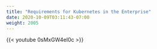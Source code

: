 ```yaml
---
title: "Requirements for Kubernetes in the Enterprise"
date: 2020-10-09T03:11:43-07:00
weight: 2005
---
```

{{< youtube 0sMxGW4eI0c >}}
